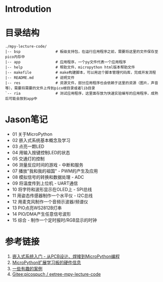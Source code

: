 # Introdution

# 目录结构

    ./mpy-lecture-code/
    |-- bsp                # 板级支持包，在运行应用程序之前，需要将这里的文件保存至pico内存中
    |-- app                # 应用程序，一个py文件代表一个应用程序
    |-- help               # 帮助文件，micropython html版本帮助文件
    |-- makefile           # make构建脚本，可以用这个脚本管理代码库，完成开发流程
    |-- README.md          # 说明文件
    |-- res                # 资源文件，部分应用程序也会依赖于这里的资源（图片，声音等），需要将需要的文件上传到pico根目录或者lib目录
    `-- ria                # 测试应用程序，这里面存放为快速实验编写的应用程序，成熟后可能会放到app中


# Jason笔记

-   01 关于MicroPython
-   02 嵌入式系统基本概念及学习
-   03 点亮一颗LED
-   04 用输入按键控制LED的状态
-   05 交通灯的控制
-   06 测量反应时间的游戏 - 中断和服务
-   07 播放"我和我的祖国" - PWM的产生及应用
-   08 模拟信号的转换和数据处理 - ADC
-   09 将温度传到上位机 - UART通信
-   10 将字符和波形显示在OLED上 - SPI总线
-   11 用姿态传感器制作一个水平仪 - I2C总线
-   12 用麦克风制作一个音频示波器/频谱仪
-   13 PIO点亮WS2812B灯串
-   14 PIO/DMA产生任意信号波形
-   15 综合 - 制作一个定时报时/RGB显示的时钟

# 参考链接

1. [嵌入式系统入门 - 从PCB设计、焊接到MicroPython编程](https://class.eetree.cn/p/t_pc/course_pc_detail/column/p_61527728e4b0b558b934e7c3)
2. [MicroPython扩展学习板的硬件信息](https://www.eetree.cn/project/detail/584)
3. [一些有趣的案例](https://www.eetree.cn/wiki/pico_micropython)
4. [Gitee:picospuch / eetree-mpy-lecture-code](https://gitee.com/picospuch/eetree-mpy-lecture-code)